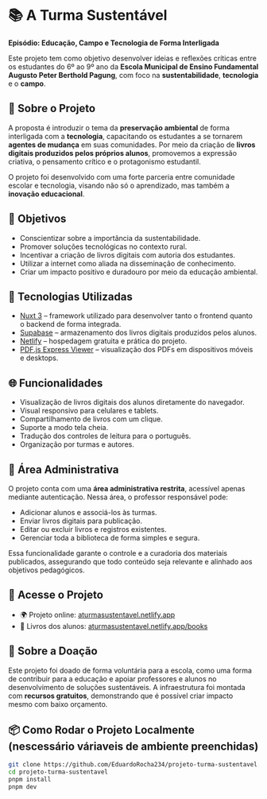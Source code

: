 # 📚 A Turma Sustentável

**Episódio: Educação, Campo e Tecnologia de Forma Interligada**

Este projeto tem como objetivo desenvolver ideias e reflexões críticas entre os estudantes do 6º ao 9º ano da **Escola Municipal de Ensino Fundamental Augusto Peter Berthold Pagung**, com foco na **sustentabilidade**, **tecnologia** e o **campo**.

## 🌱 Sobre o Projeto

A proposta é introduzir o tema da **preservação ambiental** de forma interligada com a **tecnologia**, capacitando os estudantes a se tornarem **agentes de mudança** em suas comunidades. Por meio da criação de **livros digitais produzidos pelos próprios alunos**, promovemos a expressão criativa, o pensamento crítico e o protagonismo estudantil.

O projeto foi desenvolvido com uma forte parceria entre comunidade escolar e tecnologia, visando não só o aprendizado, mas também a **inovação educacional**.

## 🧠 Objetivos

- Conscientizar sobre a importância da sustentabilidade.
- Promover soluções tecnológicas no contexto rural.
- Incentivar a criação de livros digitais com autoria dos estudantes.
- Utilizar a internet como aliada na disseminação de conhecimento.
- Criar um impacto positivo e duradouro por meio da educação ambiental.

## 🚀 Tecnologias Utilizadas

- [Nuxt 3](https://nuxt.com/) – framework utilizado para desenvolver tanto o frontend quanto o backend de forma integrada.
- [Supabase](https://supabase.com/) – armazenamento dos livros digitais produzidos pelos alunos.
- [Netlify](https://www.netlify.com/) – hospedagem gratuita e prática do projeto.
- [PDF.js Express Viewer](https://pdfjs.express/) – visualização dos PDFs em dispositivos móveis e desktops.

## 🌐 Funcionalidades

- Visualização de livros digitais dos alunos diretamente do navegador.
- Visual responsivo para celulares e tablets.
- Compartilhamento de livros com um clique.
- Suporte a modo tela cheia.
- Tradução dos controles de leitura para o português.
- Organização por turmas e autores.

## 🔐 Área Administrativa

O projeto conta com uma **área administrativa restrita**, acessível apenas mediante autenticação. Nessa área, o professor responsável pode:

- Adicionar alunos e associá-los às turmas.
- Enviar livros digitais para publicação.
- Editar ou excluir livros e registros existentes.
- Gerenciar toda a biblioteca de forma simples e segura.

Essa funcionalidade garante o controle e a curadoria dos materiais publicados, assegurando que todo conteúdo seja relevante e alinhado aos objetivos pedagógicos.


## 🔗 Acesse o Projeto

- 🌍 Projeto online: [aturmasustentavel.netlify.app](https://aturmasustentavel.netlify.app/)
- 📖 Livros dos alunos: [aturmasustentavel.netlify.app/books](https://aturmasustentavel.netlify.app/books)

## 🎁 Sobre a Doação

Este projeto foi doado de forma voluntária para a escola, como uma forma de contribuir para a educação e apoiar professores e alunos no desenvolvimento de soluções sustentáveis. A infraestrutura foi montada com **recursos gratuitos**, demonstrando que é possível criar impacto mesmo com baixo orçamento.

## 📦 Como Rodar o Projeto Localmente (nescessário váriaveis de ambiente preenchidas)

```bash
git clone https://github.com/EduardoRocha234/projeto-turma-sustentavel.git
cd projeto-turma-sustentavel
pnpm install
pnpm dev

